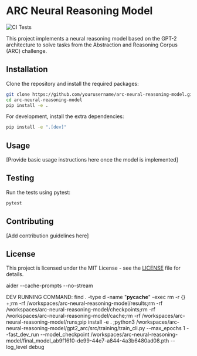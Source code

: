 # ARC Neural Reasoning Model

![CI Tests](https://github.com/ImmortalDemonGod/arc-neural-reasoning-model/actions/workflows/test.yml/badge.svg)

This project implements a neural reasoning model based on the GPT-2 architecture to solve tasks from the Abstraction and Reasoning Corpus (ARC) challenge.

## Installation

Clone the repository and install the required packages:

```bash
git clone https://github.com/yourusername/arc-neural-reasoning-model.git
cd arc-neural-reasoning-model
pip install -e .
```

For development, install the extra dependencies:

```bash
pip install -e ".[dev]"
```

## Usage

[Provide basic usage instructions here once the model is implemented]

## Testing

Run the tests using pytest:

```bash
pytest
```

## Contributing

[Add contribution guidelines here]

## License

This project is licensed under the MIT License - see the [LICENSE](LICENSE) file for details.

aider --cache-prompts --no-stream

DEV RUNNING COMMAND: 
find . -type d -name "__pycache__" -exec rm -r {} +;rm -rf /workspaces/arc-neural-reasoning-model/results;rm -rf /workspaces/arc-neural-reasoning-model/checkpoints;rm -rf /workspaces/arc-neural-reasoning-model/cache;rm -rf /workspaces/arc-neural-reasoning-model/runs;pip install -e . ;python3 /workspaces/arc-neural-reasoning-model/gpt2_arc/src/training/train_cli.py --max_epochs 1 --fast_dev_run --model_checkpoint /workspaces/arc-neural-reasoning-model/final_model_ab9f1610-de99-44e7-a844-4a3b6480ad08.pth --log_level debug
